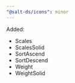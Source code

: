 ```yaml
---
"@salt-ds/icons": minor
---
```


Added:

- Scales
- ScalesSolid
- SortAscend
- SortDescend
- Weight
- WeightSolid
